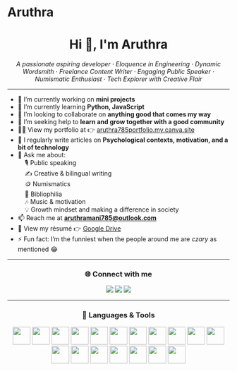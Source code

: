 # Aruthra
<h1 align="center">Hi 👋, I'm Aruthra</h1>

<p align="center">
  <em>A passionate aspiring developer · Eloquence in Engineering · Dynamic Wordsmith · Freelance Content Writer · Engaging Public Speaker · Numismatic Enthusiast · Tech Explorer with Creative Flair</em>
</p>

---

- 🔭 I’m currently working on **mini projects**
- 🌱 I’m currently learning **Python, JavaScript**
- 👯 I’m looking to collaborate on **anything good that comes my way**
- 🤝 I’m seeking help to **learn and grow together with a good community**
- 👨‍💻 View my portfolio at 👉 [aruthra785portfolio.my.canva.site](https://aruthra785portfolio.my.canva.site/)
- 📝 I regularly write articles on **Psychological contexts, motivation, and a bit of technology**
- 💬 Ask me about:<br>
  &nbsp;&nbsp;&nbsp;&nbsp;🎙 Public speaking<br>
  &nbsp;&nbsp;&nbsp;&nbsp;✍ Creative & bilingual writing<br>
  &nbsp;&nbsp;&nbsp;&nbsp;🪙 Numismatics<br>
  &nbsp;&nbsp;&nbsp;&nbsp;📖 Bibliophilia<br>
  &nbsp;&nbsp;&nbsp;&nbsp;🎶 Music & motivation<br>
  &nbsp;&nbsp;&nbsp;&nbsp;💡 Growth mindset and making a difference in society
- 📫 Reach me at **aruthramani785@outlook.com**
- 📄 View my résumé 👉 [Google Drive](https://drive.google.com/file/d/1YJTRE7Lo9jEMBWO9E_wWvL7wVaE7BySu/view?usp=drivesdk)
- ⚡ Fun fact: I’m the funniest when the people around me are *czary* as mentioned 😂

---

<h3 align="center">🌐 Connect with me</h3>
<p align="center">
  <a href="https://linkedin.com/in/aruthra-sm-sns" target="_blank"><img src="https://img.shields.io/badge/LinkedIn-blue?logo=linkedin&style=for-the-badge" /></a>
  <a href="https://www.leetcode.com/aruthramanivannan" target="_blank"><img src="https://img.shields.io/badge/LeetCode-orange?logo=leetcode&style=for-the-badge" /></a>
  <a href="https://discord.gg/k96XcHMW" target="_blank"><img src="https://img.shields.io/badge/Discord-purple?logo=discord&style=for-the-badge" /></a>
</p>

---

<h3 align="center">🧰 Languages & Tools</h3>
<p align="center">
  <img src="https://cdn.jsdelivr.net/gh/devicons/devicon/icons/python/python-original.svg" height="40" />
  <img src="https://cdn.jsdelivr.net/gh/devicons/devicon/icons/javascript/javascript-original.svg" height="40" />
  <img src="https://cdn.jsdelivr.net/gh/devicons/devicon/icons/java/java-original.svg" height="40" />
  <img src="https://cdn.jsdelivr.net/gh/devicons/devicon/icons/react/react-original.svg" height="40" />
  <img src="https://cdn.jsdelivr.net/gh/devicons/devicon/icons/reactnative/reactnative-plain.svg" height="40" />
  <img src="https://cdn.jsdelivr.net/gh/devicons/devicon/icons/html5/html5-original.svg" height="40" />
  <img src="https://cdn.jsdelivr.net/gh/devicons/devicon/icons/c/c-original.svg" height="40" />
  <img src="https://cdn.jsdelivr.net/gh/devicons/devicon/icons/cplusplus/cplusplus-original.svg" height="40" />
  <img src="https://cdn.jsdelivr.net/gh/devicons/devicon/icons/aws/aws-original.svg" height="40" />
  <img src="https://cdn.jsdelivr.net/gh/devicons/devicon/icons/googlecloud/googlecloud-original.svg" height="40" />
  <img src="https://cdn.jsdelivr.net/gh/devicons/devicon/icons/linux/linux-original.svg" height="40" />
  <img src="https://cdn.jsdelivr.net/gh/devicons/devicon/icons/mariadb/mariadb-original.svg" height="40" />
  <img src="https://cdn.jsdelivr.net/gh/devicons/devicon/icons/matlab/matlab-original.svg" height="40" />
  <img src="https://cdn.jsdelivr.net/gh/devicons/devicon/icons/android/android-original.svg" height="40" />
  <img src="https://cdn.jsdelivr.net/gh/devicons/devicon/icons/adobeillustrator/adobeillustrator-plain.svg" height="40" />
  <img src="https://cdn.jsdelivr.net/gh/devicons/devicon/icons/gatsby/gatsby-original.svg" height="40" />
  <img src="https://www.svgrepo.com/show/303229/microsoft-sql-server-logo.svg" height="40" />
  <img src="https://www.chartjs.org/media/logo-title.svg" height="40" />
</p>
